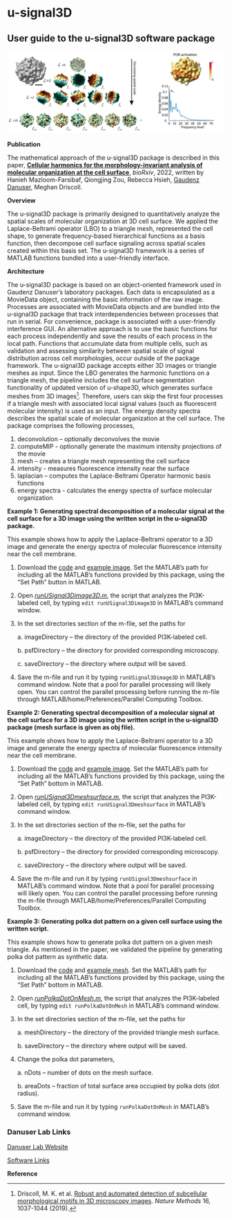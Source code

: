 # u-signal3D

## User guide to the u-signal3D software package

![Alt Text](doc/FigUserGuide.png?raw=true)

**Publication**

The mathematical approach of the u-signal3D package is described in this paper, [**Cellular harmonics for the morphology-invariant analysis of molecular organization at the cell surface**](https://doi.org/10.1101/2022.08.17.504332), *bioRxiv*, 2022, written by Hanieh Mazloom-Farsibaf, Qiongjing Zou, Rebecca Hsieh, [Gaudenz Danuser](https://www.danuserlab-utsw.org/), Meghan Driscoll.


**Overview**

The u-signal3D package is primarily designed to quantitatively analyze the spatial scales of molecular organization at 3D cell surface. We applied the Laplace-Beltrami operator (LBO) to a triangle mesh, represented the cell shape, to generate frequency-based hierarchical functions as a basis function, then decompose cell surface signaling across spatial scales created within this basis set. The u-signal3D framework is a series of MATLAB functions bundled into a user-friendly interface.


**Architecture**

The u-signal3D package is based on an object-oriented framework used in Gaudenz Danuser’s laboratory packages. Each data is encapsulated as a MovieData object, containing the basic information of the raw image. Processes are associated with MovieData objects and are bundled into the u-signal3D package that track interdependencies between processes that run in serial. For convenience, package is associated with a user-friendly interference GUI. An alternative approach is to use the basic functions for each process independently and save the results of each process in the local path. Functions that accumulate data from multiple cells, such as validation and assessing similarity between spatial scale of signal distribution across cell morphologies, occur outside of the package framework.
The u-signal3D package accepts either 3D images or triangle meshes as input. Since the LBO generates the harmonic functions on a triangle mesh, the pipeline includes the cell surface segmentation functionality of updated version of u-shape3D, which generates surface meshes from 3D images[^1]. Therefore, users can skip the first four processes if a triangle mesh with associated local signal values (such as fluorescent molecular intensity) is used as an input. The energy density spectra describes the spatial scale of molecular organization at the cell surface.
The package comprises the following processes,
1.	deconvolution – optionally deconvolves the movie 
2.	computeMIP -  optionally generate the maximum intensity projections of the movie 
3.	mesh – creates a triangle mesh representing the cell surface 
4.	intensity - measures fluorescence intensity near the surface
5.	laplacian – computes the Laplace-Beltrami Operator harmonic basis functions
6.	energy spectra - calculates the energy spectra of surface molecular organization


**Example 1: Generating spectral decomposition of a molecular signal at the cell surface for a 3D image using the written script in the u-signal3D package.**

This example shows how to apply the Laplace-Beltrami operator to a 3D image and generate the energy spectra of molecular fluorescence intensity near the cell membrane. 
1.	Download the [code](https://github.com/DanuserLab/u-signal3D/tree/master/software) and [example image](https://cloud.biohpc.swmed.edu/index.php/s/MfgQ23KWYED66iR/download). Set the MATLAB’s path for including all the MATLAB’s functions provided by this package, using the “Set Path” button in MATLAB. 
2.	Open [*runUSignal3Dimage3D.m*](https://github.com/DanuserLab/u-signal3D/blob/master/scripts/runUSignal3Dimage3D.m), the script that analyzes the PI3K-labeled cell, by typing `edit runUSignal3Dimage3D` in MATLAB’s command window.  
3.	In the set directories section of the m-file, set the paths for

    a.	imageDirectory – the directory of the provided PI3K-labeled cell.

    b.	psfDirectory – the directory for provided corresponding microscopy.

    c.	saveDirectory – the directory where output will be saved.

4.	Save the m-file and run it by typing `runUSignal3Dimage3D` in MATLAB’s command window. Note that a pool for parallel processing will likely open. You can control the parallel processing before running the m-file through MATLAB/home/Preferences/Parallel Computing Toolbox.

**Example 2: Generating spectral decomposition of a molecular signal at the cell surface for a 3D image using the written script in the u-signal3D package (mesh surface is given as obj file).**

This example shows how to apply the Laplace-Beltrami operator to a 3D image and generate the energy spectra of molecular fluorescence intensity near the cell membrane. 
1.	Download the [code](https://github.com/DanuserLab/u-signal3D/tree/master/software) and [example image](https://cloud.biohpc.swmed.edu/index.php/s/MfgQ23KWYED66iR/download). Set the MATLAB’s path for including all the MATLAB’s functions provided by this package, using the “Set Path” bottom in MATLAB. 
2.	Open [*runUSignal3Dmeshsurface.m*](https://github.com/DanuserLab/u-signal3D/blob/master/scripts/runUSignal3DmeshSurface.m), the script that analyzes the PI3K-labeled cell, by typing `edit runUSignal3Dmeshsurface` in MATLAB’s command window.  
3.	In the set directories section of the m-file, set the paths for
   
    a.	imageDirectory – the directory of the provided PI3K-labeled cell.

    b.	psfDirectory – the directory for provided corresponding microscopy.

    c.	saveDirectory – the directory where output will be saved.
  	
4.	Save the m-file and run it by typing `runUSignal3Dmeshsurface` in MATLAB’s command window. Note that a pool for parallel processing will likely open. You can control the parallel processing before running the m-file through MATLAB/home/Preferences/Parallel Computing Toolbox.  

**Example 3: Generating polka dot pattern on a given cell surface using the written script.**
 
This example shows how to generate polka dot pattern on a given mesh triangle. As mentioned in the paper, we validated the pipeline by generating polka dot pattern as synthetic data.  
1.	Download the [code](https://github.com/DanuserLab/u-signal3D/tree/master/software) and [example mesh](https://cloud.biohpc.swmed.edu/index.php/s/MfgQ23KWYED66iR/download). Set the MATLAB’s path for including all the MATLAB’s functions provided by this package, using the “Set Path” bottom in MATLAB. 
2.	Open [*runPolkaDotOnMesh.m*](https://github.com/DanuserLab/u-signal3D/blob/master/scripts/runPolkaDotOnMesh.m), the script that analyzes the PI3K-labeled cell, by typing `edit runPolkaDotOnMesh` in MATLAB’s command window.  
3.	In the set directories section of the m-file, set the paths for
   
    a.	meshDirectory – the directory of the provided triangle mesh surface.

    b.	saveDirectory – the directory where output will be saved.
  	
4.	Change the polka dot parameters,
   
    a.	nDots – number of dots on the mesh surface.
  	
    b.	areaDots – fraction of total surface area occupied by polka dots (dot radius).
  	
5.	Save the m-file and run it by typing `runPolkaDotOnMesh` in MATLAB’s command window. 

### Danuser Lab Links

[Danuser Lab Website](https://www.danuserlab-utsw.org/)

[Software Links](https://github.com/DanuserLab/)

**Reference**

[^1]: Driscoll, M. K. et al. [Robust and automated detection of subcellular morphological motifs in 3D microscopy images](https://www.nature.com/articles/s41592-019-0539-z). *Nature Methods* 16, 1037-1044 (2019). 
